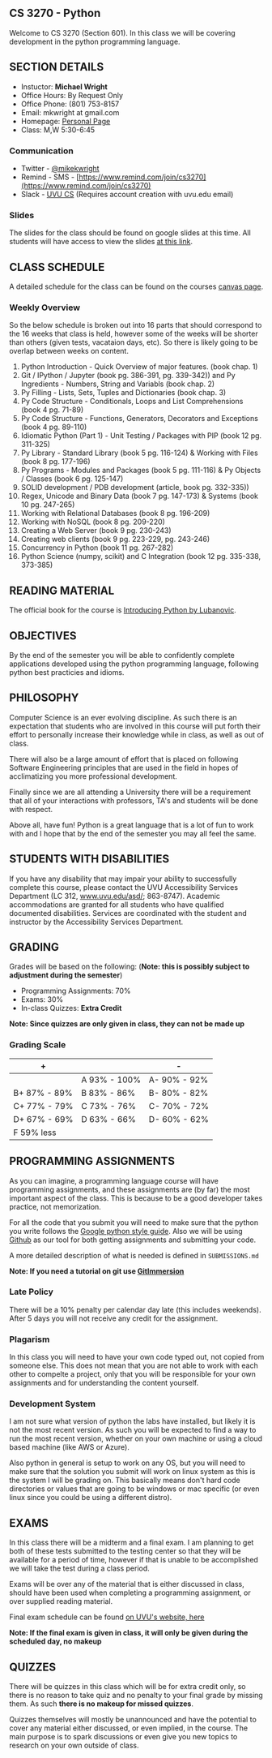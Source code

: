 CS 3270 - Python
---------------------------------------------------------

Welcome to CS 3270 (Section 601).  In this class we will be covering development in 
the python programming language.  

## SECTION DETAILS

* Instuctor: __Michael Wright__
* Office Hours: By Request Only
* Office Phone: (801) 753-8157
* Email: mkwright at gmail.com
* Homepage: [Personal Page](http://www.mikewright.me)
* Class: M,W 5:30-6:45

### Communication

* Twitter - [@mikekwright](https://twitter.com/mikekwright)    
* Remind - SMS - [https://www.remind.com/join/cs3270](https://www.remind.com/join/cs3270)    
* Slack - [UVU CS](https://uvucs.slack.com) (Requires account creation with uvu.edu email)  

### Slides

The slides for the class should be found on google slides at this time.  All students will have access to view the
slides [at this link](https://drive.google.com/drive/folders/0B8EInRKkbjikeW5qWFNzLU9FVEE?usp=sharing).     

## CLASS SCHEDULE

A detailed schedule for the class can be found on the courses [canvas page](https://uvu.instructure.com/courses/453130).   

### Weekly Overview

So the below schedule is broken out into 16 parts that should correspond to the 16 weeks that class is held, however
some of the weeks will be shorter than others (given tests, vacataion days, etc). So there is likely going to be
overlap between weeks on content.   

1. Python Introduction - Quick Overview of major features. (book chap. 1)
2. Git / IPython / Jupyter (book pg. 386-391, pg. 339-342)) and Py Ingredients - Numbers, String and Variabls (book chap. 2)
3. Py Filling - Lists, Sets, Tuples and Dictionaries (book chap. 3)
4. Py Code Structure - Conditionals, Loops and List Comprehensions (book 4 pg. 71-89)
5. Py Code Structure - Functions, Generators, Decorators and Exceptions (book 4 pg. 89-110)
6. Idiomatic Python (Part 1) - Unit Testing / Packages with PIP  (book 12 pg. 311-325)
7. Py Library - Standard Library (book 5 pg. 116-124) & Working with Files (book 8 pg. 177-196)
8. Py Programs - Modules and Packages (book 5 pg. 111-116) & Py Objects / Classes (book 6 pg. 125-147)
9. SOLID development / PDB development (article, book pg. 332-335))
10. Regex, Unicode and Binary Data (book 7 pg. 147-173) & Systems (book 10 pg. 247-265)
11. Working with Relational Databases (book 8 pg. 196-209)
12. Working with NoSQL (book 8 pg. 209-220)
13. Creating a Web Server (book 9 pg. 230-243)
14. Creating web clients (book 9 pg. 223-229, pg. 243-246)
15. Concurrency in Python (book 11 pg. 267-282)
16. Python Science (numpy, scikit) and C Integration (book 12 pg. 335-338, 373-385)

## READING MATERIAL

The official book for the course is [Introducing Python by Lubanovic](https://www.amazon.com/Introducing-Python-Modern-Computing-Packages/dp/1449359361).     

## OBJECTIVES

By the end of the semester you will be able to confidently complete applications developed
using the python programming language, following python best practicies and idioms.   

## PHILOSOPHY

Computer Science is an ever evolving discipline.  As such there is an expectation that students
who are involved in this course will put forth their effort to personally increase their knowledge
while in class, as well as out of class.   

There will also be a large amount of effort that is
placed on following Software Engineering principles that are used in the field in hopes of 
acclimatizing you more professional development.    

Finally since we are all attending a University there will be a requirement that all of your
interactions with professors, TA's and students will be done with respect.   

Above all, have fun!  Python is a great language that is a lot of fun to work with and I 
hope that by the end of the semester you may all feel the same.    

## STUDENTS WITH DISABILITIES 

If you have any disability that may impair your ability to successfully complete this course,
please contact the UVU Accessibility Services Department (LC 312, www.uvu.edu/asd/; 863-8747).
Academic accommodations are granted for all students who have qualified documented disabilities.
Services are coordinated with the student and instructor by the Accessibility Services Department.    

## GRADING

Grades will be based on the following: (**Note: this is possibly subject to adjustment during the semester**)    

* Programming Assignments: 70%   
* Exams: 30%   
* In-class Quizzes: __Extra Credit__   

**Note: Since quizzes are only given in class, they can not be made up**    

### Grading Scale

|      +       |               |       -      |
| ------------ | ------------- | ------------ |
|              | A  93% - 100% | A- 90% - 92% |
| B+ 87% - 89% | B  83% - 86%  | B- 80% - 82% |
| C+ 77% - 79% | C  73% - 76%  | C- 70% - 72% |
| D+ 67% - 69% | D  63% - 66%  | D- 60% - 62% |
| F  59% less  |               |              |

## PROGRAMMING ASSIGNMENTS

As you can imagine, a programming language course will have programming assignments, and these
assignments are (by far) the most important aspect of the class.  This is because to be a good
developer takes practice, not memorization.   

For all the code that you submit you will need to make sure that the python you write follows the
[Google python style guide](https://google.github.io/styleguide/pyguide.html).  Also we will be 
using [Github](https://www.github.com) as our tool for both getting assignments and submitting
your code.  

A more detailed description of what is needed is defined in `SUBMISSIONS.md`    

**Note: If you need a tutorial on git use [GitImmersion](http://gitimmersion.com/)**    

### Late Policy

There will be a 10% penalty per calendar day late (this includes weekends). After 5 days you will not
receive any credit for the assignment.  

### Plagarism

In this class you will need to have your own code typed out, not copied from someone else.  This does
not mean that you are not able to work with each other to compelte a project, only that you will be
responsible for your own assignments and for understanding the content yourself.  

### Development System

I am not sure what version of python the labs have installed, but likely it is not the most recent
version.  As such you will be expected to find a way to run the most recent version, whether on your
own machine or using a cloud based machine (like AWS or Azure).   

Also python in general is setup to work on any OS, but you will need to make sure that the solution
you submit will work on linux system as this is the system I will be grading on.  This basically means
don't hard code directories or values that are going to be windows or mac specific (or even linux
since you could be using a different distro).    

## EXAMS

In this class there will be a midterm and a final exam.  I am planning to get both of these tests
submitted to the testing center so that they will be available for a period of time, however if that
is unable to be accomplished we will take the test during a class period.   

Exams will be over any of the material that is either discussed in class, should have been used when
completing a programming assignment, or over supplied reading material.   

Final exam schedule can be found [on UVU's website, here](https://www.uvu.edu/asc/exam_schedule.html)    

**Note: If the final exam is given in class, it will only be given during the scheduled day, no makeup**    

## QUIZZES

There will be quizzes in this class which will be for extra credit only, so there is no reason to take
quiz and no penalty to your final grade by missing them.  As such **there is no makeup for missed quizzes**.   

Quizzes themselves will mostly be unannounced and have the potential to cover any material either discussed,
or even implied, in the course.  The main purpose is to spark discussions or even give you new topics 
to research on your own outside of class.   
